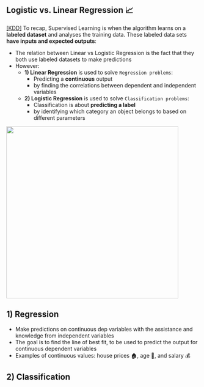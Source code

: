## Logistic vs. Linear Regression 📈
[[KDD]](https://www.kdnuggets.com/2022/03/linear-logistic-regression-succinct-explanation.html#:~:text=Linear%20Regression%20and%20Logistic%20Regression,used%20to%20solve%20Classification%20problems.) To recap, Supervised Learning is when the algorithm learns on a **labeled dataset** and analyses the training data. These labeled data sets **have inputs and expected outputs**:
- The relation between Linear vs Logistic Regression is the fact that they both use labeled datasets to make predictions
- However:
  - **1) Linear Regression** is used to solve `Regression problems`:
    - Predicting a **continuous** output
    - by finding the correlations between dependent and independent variables 
  - **2) Logistic Regression** is used to solve `Classification problems`:
    - Classification is about **predicting a label**
    - by identifying which category an object belongs to based on different parameters 

<img width="450" src="https://github.com/krystinli/Legoland/assets/33378140/eb554f29-a8f9-4c03-b8e2-fa96931238ef" />

## 1) Regression
- Make predictions on continuous dep variables with the assistance and knowledge from independent variables
- The goal is to find the line of best fit, to be used to predict the output for continuous dependent variables
- Examples of continuous values: house prices 🏚️, age 👵, and salary 💰


## 2) Classification
